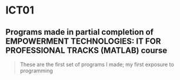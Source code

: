 # ICT01
## Programs made in partial completion of **EMPOWERMENT TECHNOLOGIES: IT FOR PROFESSIONAL TRACKS** (MATLAB) course

> These are the first set of programs I made; my first exposure to programming
